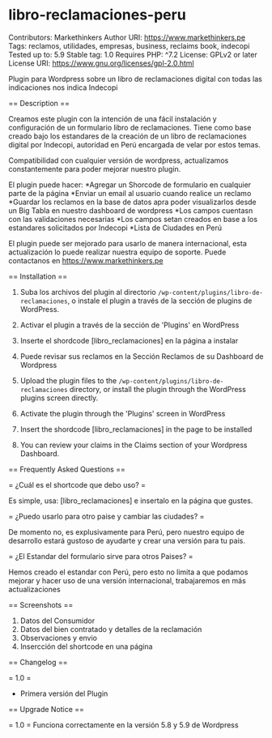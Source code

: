 # libro-reclamaciones-peru

Contributors: Markethinkers
Author URI: https://www.markethinkers.pe
Tags: reclamos, utilidades, empresas, business, reclaims book, indecopi
Tested up to: 5.9
Stable tag: 1.0
Requires PHP: ^7.2
License: GPLv2 or later
License URI: https://www.gnu.org/licenses/gpl-2.0.html

Plugin para Wordpress sobre un libro de reclamaciones digital con todas las indicaciones nos indica Indecopi

== Description ==

Creamos este plugin con la intención de una fácil instalación y configuración de un formulario libro de reclamaciones.
Tiene como base creado bajo los estandares de la creación de un libro de reclamaciones digital por Indecopi, autoridad en Perú encargada de velar por estos temas.

Compatibilidad con cualquier versión de wordpress, actualizamos constantemente para poder mejorar nuestro plugin.

El plugin puede hacer:
*Agregar un Shorcode de formulario en cualquier parte de la página
*Enviar un email al usuario cuando realice un reclamo
*Guardar los reclamos en la base de datos apra poder visualizarlos desde un Big Tabla en nuestro dashboard de wordpress
*Los campos cuentasn con las validaciones necesarias
*Los campos setan creados en base a los estandares solicitados por Indecopi
*Lista de Ciudades en Perú

El plugin puede ser mejorado para usarlo de manera internacional, esta actualización lo puede realizar nuestra equipo de soporte.
Puede contactanos en https://www.markethinkers.pe

== Installation ==

1. Suba los archivos del plugin al directorio `/wp-content/plugins/libro-de-reclamaciones`, o instale el plugin a través de la sección de plugins de WordPress.
2. Activar el plugin a través de la sección de 'Plugins' en WordPress
3. Inserte el shordcode [libro_reclamaciones] en la página a instalar
4. Puede revisar sus reclamos en la Sección Reclamos de su Dashboard de Wordpress

5. Upload the plugin files to the `/wp-content/plugins/libro-de-reclamaciones` directory, or install the plugin through the WordPress plugins screen directly.
6. Activate the plugin through the 'Plugins' screen in WordPress
7. Insert the shordcode [libro_reclamaciones] in the page to be installed
8. You can review your claims in the Claims section of your Wordpress Dashboard.

== Frequently Asked Questions ==

= ¿Cuál es el shortcode que debo uso? =

Es simple, usa: [libro_reclamaciones] e insertalo en la página que gustes.

= ¿Puedo usarlo para otro paise y cambiar las ciudades? =

De momento no, es explusivamente para Perú, pero nuestro equipo de desarrollo estará gustoso de ayudarte y crear una versión para tu pais.

= ¿El Estandar del formulario sirve para otros Paises? =

Hemos creado el estandar con Perú, pero esto no limita a que podamos mejorar y hacer uso de una versión internacional, trabajaremos en más actualizaciones

== Screenshots ==

1. Datos del Consumidor
2. Datos del bien contratado y detalles de la reclamación
3. Observaciones y envio
4. Insercción del shortcode en una página

== Changelog ==

= 1.0 =

- Primera versión del Plugin

== Upgrade Notice ==

= 1.0 =
Funciona correctamente en la versión 5.8 y 5.9 de Wordpress
